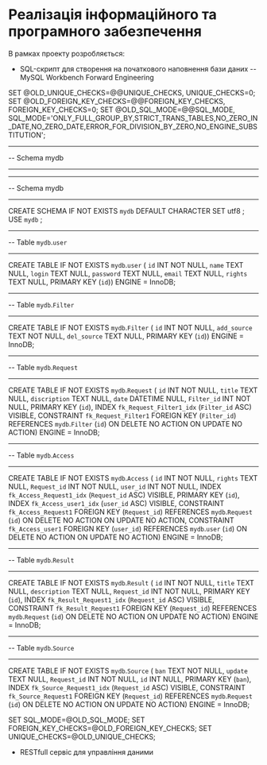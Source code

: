 # Реалізація інформаційного та програмного забезпечення

В рамках проекту розробляється: 
- SQL-скрипт для створення на початкового наповнення бази даних
-- MySQL Workbench Forward Engineering

SET @OLD_UNIQUE_CHECKS=@@UNIQUE_CHECKS, UNIQUE_CHECKS=0;
SET @OLD_FOREIGN_KEY_CHECKS=@@FOREIGN_KEY_CHECKS, FOREIGN_KEY_CHECKS=0;
SET @OLD_SQL_MODE=@@SQL_MODE, SQL_MODE='ONLY_FULL_GROUP_BY,STRICT_TRANS_TABLES,NO_ZERO_IN_DATE,NO_ZERO_DATE,ERROR_FOR_DIVISION_BY_ZERO,NO_ENGINE_SUBSTITUTION';

-- -----------------------------------------------------
-- Schema mydb
-- -----------------------------------------------------

-- -----------------------------------------------------
-- Schema mydb
-- -----------------------------------------------------
CREATE SCHEMA IF NOT EXISTS `mydb` DEFAULT CHARACTER SET utf8 ;
USE `mydb` ;

-- -----------------------------------------------------
-- Table `mydb`.`user`
-- -----------------------------------------------------
CREATE TABLE IF NOT EXISTS `mydb`.`user` (
  `id` INT NOT NULL,
  `name` TEXT NULL,
  `login` TEXT NULL,
  `password` TEXT NULL,
  `email` TEXT NULL,
  `rights` TEXT NULL,
  PRIMARY KEY (`id`))
ENGINE = InnoDB;


-- -----------------------------------------------------
-- Table `mydb`.`Filter`
-- -----------------------------------------------------
CREATE TABLE IF NOT EXISTS `mydb`.`Filter` (
  `id` INT NOT NULL,
  `add_source` TEXT NOT NULL,
  `del_source` TEXT NULL,
  PRIMARY KEY (`id`))
ENGINE = InnoDB;


-- -----------------------------------------------------
-- Table `mydb`.`Request`
-- -----------------------------------------------------
CREATE TABLE IF NOT EXISTS `mydb`.`Request` (
  `id` INT NOT NULL,
  `title` TEXT NULL,
  `discription` TEXT NULL,
  `date` DATETIME NULL,
  `Filter_id` INT NOT NULL,
  PRIMARY KEY (`id`),
  INDEX `fk_Request_Filter1_idx` (`Filter_id` ASC) VISIBLE,
  CONSTRAINT `fk_Request_Filter1`
    FOREIGN KEY (`Filter_id`)
    REFERENCES `mydb`.`Filter` (`id`)
    ON DELETE NO ACTION
    ON UPDATE NO ACTION)
ENGINE = InnoDB;


-- -----------------------------------------------------
-- Table `mydb`.`Access`
-- -----------------------------------------------------
CREATE TABLE IF NOT EXISTS `mydb`.`Access` (
  `id` INT NOT NULL,
  `rights` TEXT NULL,
  `Request_id` INT NOT NULL,
  `user_id` INT NOT NULL,
  INDEX `fk_Access_Request1_idx` (`Request_id` ASC) VISIBLE,
  PRIMARY KEY (`id`),
  INDEX `fk_Access_user1_idx` (`user_id` ASC) VISIBLE,
  CONSTRAINT `fk_Access_Request1`
    FOREIGN KEY (`Request_id`)
    REFERENCES `mydb`.`Request` (`id`)
    ON DELETE NO ACTION
    ON UPDATE NO ACTION,
  CONSTRAINT `fk_Access_user1`
    FOREIGN KEY (`user_id`)
    REFERENCES `mydb`.`user` (`id`)
    ON DELETE NO ACTION
    ON UPDATE NO ACTION)
ENGINE = InnoDB;


-- -----------------------------------------------------
-- Table `mydb`.`Result`
-- -----------------------------------------------------
CREATE TABLE IF NOT EXISTS `mydb`.`Result` (
  `id` INT NOT NULL,
  `title` TEXT NULL,
  `description` TEXT NULL,
  `Request_id` INT NOT NULL,
  PRIMARY KEY (`id`),
  INDEX `fk_Result_Request1_idx` (`Request_id` ASC) VISIBLE,
  CONSTRAINT `fk_Result_Request1`
    FOREIGN KEY (`Request_id`)
    REFERENCES `mydb`.`Request` (`id`)
    ON DELETE NO ACTION
    ON UPDATE NO ACTION)
ENGINE = InnoDB;


-- -----------------------------------------------------
-- Table `mydb`.`Source`
-- -----------------------------------------------------
CREATE TABLE IF NOT EXISTS `mydb`.`Source` (
  `ban` TEXT NOT NULL,
  `update` TEXT NULL,
  `Request_id` INT NOT NULL,
  `id` INT NULL,
  PRIMARY KEY (`ban`),
  INDEX `fk_Source_Request1_idx` (`Request_id` ASC) VISIBLE,
  CONSTRAINT `fk_Source_Request1`
    FOREIGN KEY (`Request_id`)
    REFERENCES `mydb`.`Request` (`id`)
    ON DELETE NO ACTION
    ON UPDATE NO ACTION)
ENGINE = InnoDB;


SET SQL_MODE=@OLD_SQL_MODE;
SET FOREIGN_KEY_CHECKS=@OLD_FOREIGN_KEY_CHECKS;
SET UNIQUE_CHECKS=@OLD_UNIQUE_CHECKS;

- RESTfull сервіс для управління даними

